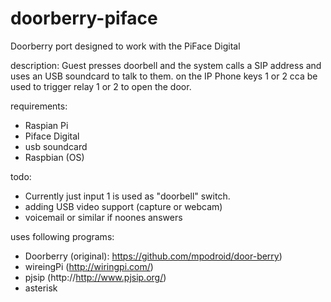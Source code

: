 doorberry-piface
================

Doorberry port designed to work with the PiFace Digital

description:
Guest presses doorbell and the system calls a SIP address and uses an USB soundcard to talk to them.
on the IP Phone keys 1 or 2 cca be used to trigger relay 1 or 2 to open the door.


requirements:
- Raspian Pi
- Piface Digital
- usb soundcard
- Raspbian (OS)


todo: 
- Currently just input 1 is used as "doorbell" switch.
- adding USB video support (capture or webcam)
- voicemail or similar if noones answers


uses following programs:
- Doorberry (original): https://github.com/mpodroid/door-berry)
- wireingPi (http://wiringpi.com/)
- pjsip (http://http://www.pjsip.org/)
- asterisk
